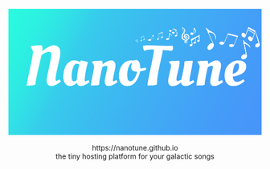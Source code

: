 ![Alt text](/static/huddle/img/NanoTune_bg.png?raw=true "NanoTune")

<center>https://nanotune.github.io</center>

<div style="text-align:center">the tiny hosting platform for your galactic songs</div>


